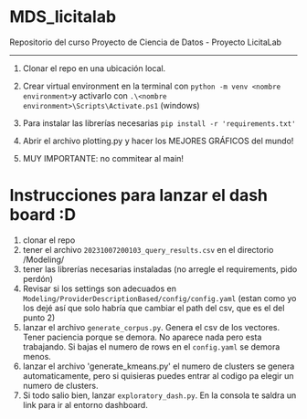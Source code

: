 # MDS_licitalab
Repositorio del curso Proyecto de Ciencia de Datos - Proyecto LicitaLab

---



1. Clonar el repo en una ubicación local.

2. Crear virtual environment en la terminal con ```python -m venv <nombre environment>```y activarlo con ```.\<nombre environment>\Scripts\Activate.ps1``` (windows)

3. Para instalar las librerías necesarias ```pip install -r 'requirements.txt'```

4. Abrir el archivo plotting.py y hacer los MEJORES GRÁFICOS del mundo!

5. MUY IMPORTANTE: no commitear al main!


# Instrucciones para lanzar el dash board :D

1. clonar el repo
2. tener el archivo  `20231007200103_query_results.csv` en el directorio /Modeling/
3. tener las librerías necesarias instaladas (no arregle el requirements, pido perdón)
4. Revisar si los settings son adecuados en `Modeling/ProviderDescriptionBased/config/config.yaml` (estan como yo los dejé así que solo habría que cambiar el path del csv, que es el del punto 2)
5. lanzar el archivo `generate_corpus.py`. Genera el csv de los vectores. Tener paciencia porque se demora. No aparece nada pero esta trabajando. Si bajas el numero de rows en el `config.yaml` se demora menos.
6. lanzar el archivo 'generate_kmeans.py' el numero de clusters se genera automaticamente, pero si quisieras puedes entrar al codigo pa elegir un numero de clusters. 
7. Si todo salio bien, lanzar `exploratory_dash.py`. En la consola te saldra un link para ir al entorno dashboard.

